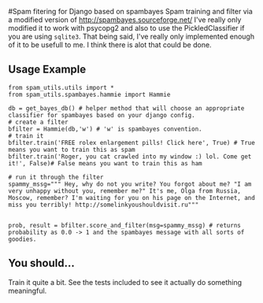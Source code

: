 #Spam fitering for Django based on spambayes
Spam training and filter via a modified version of http://spambayes.sourceforge.net/
I've really only modified it to work with psycopg2 and also to use the PickledClassifier if you are using ```sqlite3```. 
That being said, I've really only implemented enough of it to be usefull to me. I think there is alot that could be done.

## Usage Example

```
from spam_utils.utils import *
from spam_utils.spambayes.hammie import Hammie

db = get_bayes_db() # helper method that will choose an appropriate classifier for spambayes based on your django config.
# create a filter
bfilter = Hammie(db,'w') # 'w' is spambayes convention.
# train it
bfilter.train('FREE rolex enlargement pills! Click here', True) # True means you want to train this as spam
bfilter.train('Roger, you cat crawled into my window :) lol. Come get it!', False)# False means you want to train this as ham

# run it through the filter
spammy_mssg=""" Hey, why do not you write? You forgot about me? "I am very unhappy without you, remember me?" It's me, Olga from Russia, Moscow, remember? I'm waiting for you on his page on the Internet, and miss you terribly! http://somelinkyoushouldvisit.ru"""


prob, result = bfilter.score_and_filter(msg=spammy_mssg) # returns probability as 0.0 -> 1 and the spambayes message with all sorts of goodies.

```

## You should...
Train it quite a bit. See the tests included to see it actually do something meaningful.



